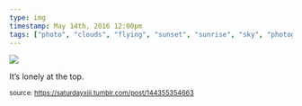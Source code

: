 ```yaml
---
type: img
timestamp: May 14th, 2016 12:00pm
tags: ["photo", "clouds", "flying", "sunset", "sunrise", "sky", "photography"]
---
```

<img src="https://saturdayxiii.github.io/media/144355354663.jpg"/>

It’s lonely at the top.
 
      
      
  
<small>source: https://saturdayxiii.tumblr.com/post/144355354663</small>